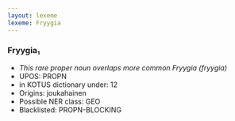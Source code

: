 ```yaml
---
layout: lexeme
lexeme: Fryygia
---
```


###  Fryygia₁

* _This rare proper noun overlaps more common *Fryygia* (fryygia)_
* UPOS:  PROPN
* in KOTUS dictionary under:  12
* Origins: joukahainen 
* Possible NER class:  GEO
* Blacklisted:  PROPN-BLOCKING

